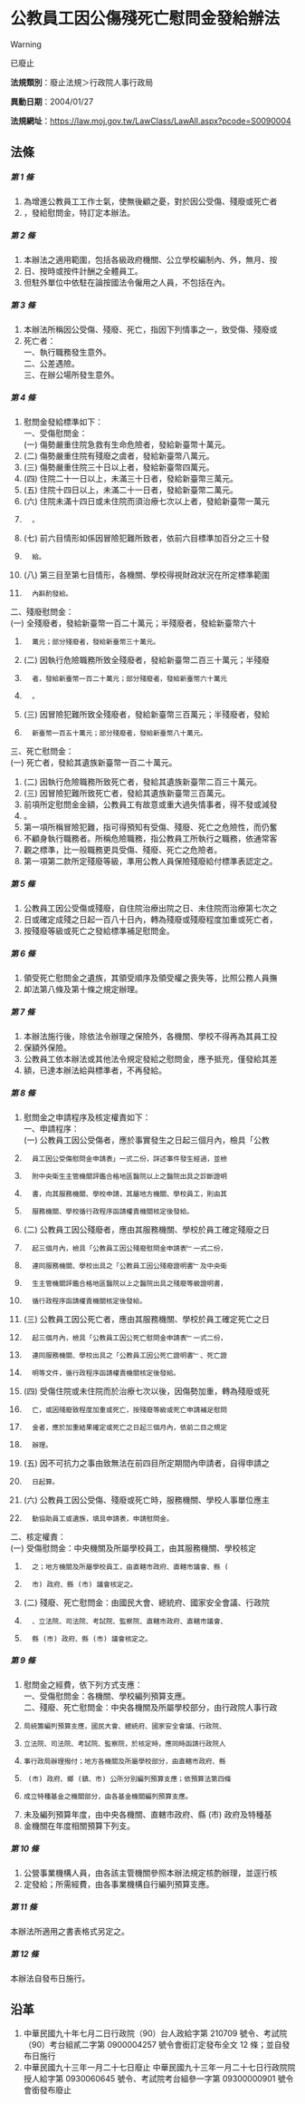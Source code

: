 # 公教員工因公傷殘死亡慰問金發給辦法


> [!WARNING]
> 已廢止


**法規類別**：廢止法規＞行政院人事行政局

**異動日期**：2004/01/27  

**法規網址**：https://law.moj.gov.tw/LawClass/LawAll.aspx?pcode=S0090004



## 法條
##### 第 1 條
1. 為增進公教員工工作士氣，使無後顧之憂，對於因公受傷、殘廢或死亡者
1. ，發給慰問金，特訂定本辦法。

##### 第 2 條
1. 本辦法之適用範圍，包括各級政府機關、公立學校編制內、外，無月、按
1. 日、按時或按件計酬之全體員工。
1. 但駐外單位中依駐在論按國法令僱用之人員，不包括在內。

##### 第 3 條
1. 本辦法所稱因公受傷、殘廢、死亡，指因下列情事之一，致受傷、殘廢或
1. 死亡者：  
一、執行職務發生意外。  
二、公差遇險。  
三、在辦公場所發生意外。

##### 第 4 條
1. 慰問金發給標準如下：  
一、受傷慰問金：  
 (一) 傷勢嚴重住院急救有生命危險者，發給新臺幣十萬元。
1.  (二) 傷勢嚴重住院有殘廢之虞者，發給新臺幣八萬元。
1.  (三) 傷勢嚴重住院三十日以上者，發給新臺幣四萬元。
1.  (四) 住院二十一日以上，未滿三十日者，發給新臺幣三萬元。
1.  (五) 住院十四日以上，未滿二十一日者，發給新臺幣二萬元。
1.  (六) 住院未滿十四日或未住院而須治療七次以上者，發給新臺幣一萬元
1.       。
1.  (七) 前六目情形如係因冒險犯難所致者，依前六目標準加百分之三十發
1.       給。
1.  (八) 第三目至第七目情形，各機關、學校得視財政狀況在所定標準範圍
1.       內斟酌發給。  
二、殘廢慰問金：  
 (一) 全殘廢者，發給新臺幣一百二十萬元；半殘廢者，發給新臺幣六十
1.       萬元；部分殘廢者，發給新臺幣三十萬元。
1.  (二) 因執行危險職務所致全殘廢者，發給新臺幣二百三十萬元；半殘廢
1.       者，發給新臺幣一百二十萬元；部分殘廢者，發給新臺幣六十萬元
1.       。
1.  (三) 因冒險犯難所致全殘廢者，發給新臺幣三百萬元；半殘廢者，發給
1.       新臺幣一百五十萬元；部分殘廢者，發給新臺幣八十萬元。  
三、死亡慰問金：  
 (一) 死亡者，發給其遺族新臺幣一百二十萬元。
1.  (二) 因執行危險職務所致死亡者，發給其遺族新臺幣二百三十萬元。
1.  (三) 因冒險犯難所致死亡者，發給其遺族新臺幣三百萬元。
1. 前項所定慰問金金額，公教員工有故意或重大過失情事者，得不發或減發
1. 。
1. 第一項所稱冒險犯難，指可得預知有受傷、殘廢、死亡之危險性，而仍奮
1. 不顧身執行職務者。所稱危險職務，指公教員工所執行之職務，依通常客
1. 觀之標準，比一般職務更具受傷、殘廢、死亡之危險者。
1. 第一項第二款所定殘廢等級，準用公教人員保險殘廢給付標準表認定之。

##### 第 5 條
1. 公教員工因公受傷或殘廢，自住院治療出院之日、未住院而治療第七次之
1. 日或確定成殘之日起一百八十日內，轉為殘廢或殘廢程度加重或死亡者，
1. 按殘廢等級或死亡之發給標準補足慰問金。

##### 第 6 條
1. 領受死亡慰問金之遺族，其領受順序及領受權之喪失等，比照公務人員撫
1. 卹法第八條及第十條之規定辦理。

##### 第 7 條
1. 本辦法施行後，除依法令辦理之保險外，各機關、學校不得再為其員工投
1. 保額外保險。
1. 公教員工依本辦法或其他法令規定發給之慰問金，應予抵充，僅發給其差
1. 額，已達本辦法給與標準者，不再發給。

##### 第 8 條
1. 慰問金之申請程序及核定權責如下：  
一、申請程序：  
 (一) 公教員工因公受傷者，應於事實發生之日起三個月內，檢具「公教
1.       員工因公受傷慰問金申請表」一式二份，詳述事件發生經過，並檢
1.       附中央衛生主管機關評鑑合格地區醫院以上之醫院出具之診斷證明
1.       書，向其服務機關、學校申請，其屬地方機關、學校員工，則由其
1.       服務機關、學校循行政程序函請權責機關核定後發給。
1.  (二) 公教員工因公殘廢者，應由其服務機關、學校於員工確定殘廢之日
1.       起三個月內，檢具「公教員工因公殘廢慰問金申請表﹂一式二份，
1.       連同服務機關、學校出具之「公教員工因公殘廢證明書﹂及中央衛
1.       生主管機關評鑑合格地區醫院以上之醫院出具之殘廢等級證明書，
1.       循行政程序函請權責機關核定後發給。
1.  (三) 公教員工因公死亡者，應由其服務機關、學校於員工確定死亡之日
1.       起三個月內，檢具「公教員工因公死亡慰問金申請表﹂一式二份，
1.       連同服務機關、學校出具之「公教員工因公死亡證明書﹂、死亡證
1.       明等文件，循行政程序函請權責機關核定後發給。
1.  (四) 受傷住院或未住院而於治療七次以後，因傷勢加重，轉為殘廢或死
1.       亡，或因殘廢致程度加重或死亡，按殘廢等級或死亡申請補足慰問
1.       金者，應於加重結果確定或死亡之日起三個月內，依前二目之規定
1.       辦理。
1.  (五) 因不可抗力之事由致無法在前四目所定期間內申請者，自得申請之
1.       日起算。
1.  (六) 公教員工因公受傷、殘廢或死亡時，服務機關、學校人事單位應主
1.       動協助員工或遺族，填具申請表，申請慰問金。  
二、核定權責：  
 (一) 受傷慰問金：中央機關及所屬學校員工，由其服務機關、學校核定
1.       之；地方機關及所屬學校員工，由直轄市政府、直轄市議會、縣 (
1.       市) 政府、縣 (市) 議會核定之。
1.  (二) 殘廢、死亡慰問金：由國民大會、總統府、國家安全會議、行政院
1.       、立法院、司法院、考試院、監察院、直轄市政府、直轄市議會、
1.       縣 (市) 政府、縣 (市) 議會核定之。

##### 第 9 條
1. 慰問金之經費，依下列方式支應：  
一、受傷慰問金：各機關、學校編列預算支應。  
二、殘廢、死亡慰問金：中央各機關及所屬學校部分，由行政院人事行政
1.     局統籌編列預算支應，國民大會、總統府、國家安全會議、行政院、
1.     立法院、司法院、考試院、監察院，於核定時，應同時函請行政院人
1.     事行政局辦理撥付；地方各機關及所屬學校部分，由直轄市政府、縣
1.      (市) 政府、鄉 (鎮、市) 公所分別編列預算支應；依預算法第四條
1.     成立特種基金之機關部分，由各基金機關編列預算支應。
1. 未及編列預算年度，由中央各機關、直轄市政府、縣 (市) 政府及特種基
1. 金機關在年度相關預算下列支。

##### 第 10 條
1. 公營事業機構人員，由各該主管機關參照本辦法規定核酌辦理，並逕行核
1. 定發給；所需經費，由各事業機構自行編列預算支應。

##### 第 11 條
本辦法所適用之書表格式另定之。

##### 第 12 條
本辦法自發布日施行。

## 沿革
1. 中華民國九十年七月二日行政院（90）台人政給字第 210709 號令、考試院（90）考台組貳二字第 0900004257 號令會銜訂定發布全文 12 條；並自發布日施行
1. 中華民國九十三年一月二十七日廢止                              中華民國九十三年一月二十七日行政院院授人給字第 0930060645 號令、考試院考台組參一字第 09300000901 號令會銜發布廢止
